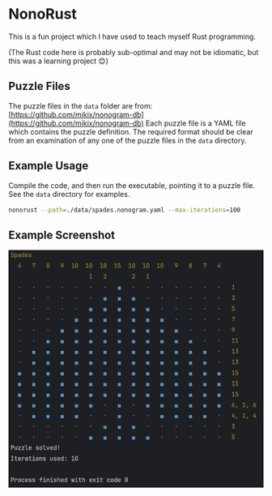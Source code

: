 # NonoRust
This is a fun project which I have used to teach myself Rust programming.

(The Rust code here is probably sub-optimal and may not be idiomatic, but this was a learning project 😊)

## Puzzle Files
The puzzle files in the `data` folder are from: [https://github.com/mikix/nonogram-db](https://github.com/mikix/nonogram-db)
Each puzzle file is a YAML file which contains the puzzle definition. The required format should be clear from an examination of any one of the puzzle files in the `data` directory.

## Example Usage
Compile the code, and then run the executable, pointing it to a puzzle file.  See the `data` directory for examples.

```bash
nonorust --path=./data/spades.nonogram.yaml --max-iterations=100
```



## Example Screenshot
![](./screenshot.png)
